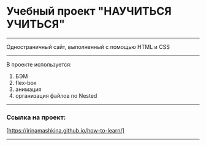 # Учебный проект "НАУЧИТЬСЯ УЧИТЬСЯ"

***
Одностраничный сайт, выполненный с помощью HTML и CSS

***
В проекте используется:
1. БЭМ
2. flex-box
3. анимация
4. организация файлов по Nested

***
### Cсылка на проект:
[https://irinamashkina.github.io/how-to-learn/]
***
